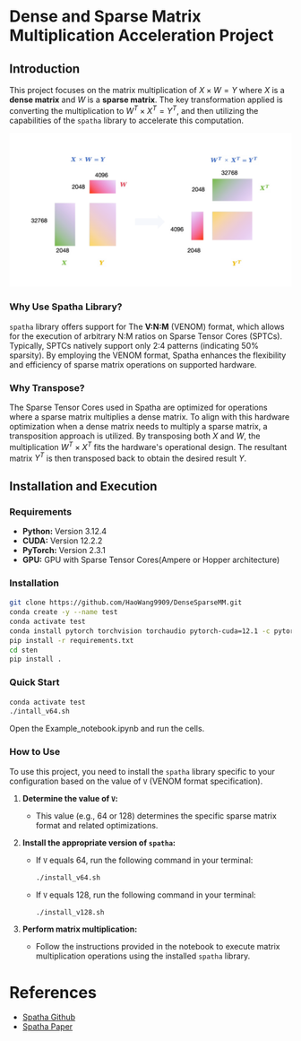 # Dense and Sparse Matrix Multiplication Acceleration Project

## Introduction
This project focuses on the matrix multiplication of $X \times W = Y$ where $X$ is a **dense matrix** and  $W$ is a **sparse matrix**. The key transformation applied is converting the multiplication to $W^T \times X^T = Y^T$, and then utilizing the capabilities of the `spatha` library to accelerate this computation.

![pic1](For_the_example_notebook.png "example1")

### Why Use Spatha Library?
`spatha` library offers support for The **V:N:M** (VENOM) format, which allows for the execution of arbitrary N:M ratios on Sparse Tensor Cores (SPTCs). Typically, SPTCs natively support only 2:4 patterns (indicating 50% sparsity). By employing the VENOM format, Spatha enhances the flexibility and efficiency of sparse matrix operations on supported hardware.

### Why Transpose?
The Sparse Tensor Cores used in Spatha are optimized for operations where a sparse matrix multiplies a dense matrix. To align with this hardware optimization when a dense matrix needs to multiply a sparse matrix, a transposition approach is utilized. By transposing both $X$ and $W$, the multiplication $W^T \times X^T$ fits the hardware's operational design. The resultant matrix $Y^T$ is then transposed back to obtain the desired result $Y$.

## Installation and Execution

### Requirements
- **Python:** Version 3.12.4
- **CUDA:** Version 12.2.2
- **PyTorch:** Version 2.3.1
- **GPU:** GPU with Sparse Tensor Cores(Ampere or Hopper architecture)

### Installation
```bash
git clone https://github.com/HaoWang9909/DenseSparseMM.git
conda create -y --name test 
conda activate test  
conda install pytorch torchvision torchaudio pytorch-cuda=12.1 -c pytorch -c nvidia
pip install -r requirements.txt
cd sten
pip install .
```

### Quick Start

```bash
conda activate test
./intall_v64.sh
```
Open the Example_notebook.ipynb and run the cells.

### How to Use
To use this project, you need to install the `spatha` library specific to your configuration based on the value of `V` (VENOM format specification).

1. **Determine the value of `V`:** 
   - This value (e.g., 64 or 128) determines the specific sparse matrix format and related optimizations.

2. **Install the appropriate version of `spatha`:**
   - If `V` equals 64, run the following command in your terminal:
     ```bash
     ./install_v64.sh
     ```
   - If `V` equals 128, run the following command in your terminal:
     ```bash
     ./install_v128.sh
     ```
3. **Perform matrix multiplication:**
   - Follow the instructions provided in the notebook to execute matrix multiplication operations using the installed `spatha` library.

# References
- [Spatha Github](https://github.com/UDC-GAC/venom)
- [Spatha Paper](https://arxiv.org/abs/2310.02065)
